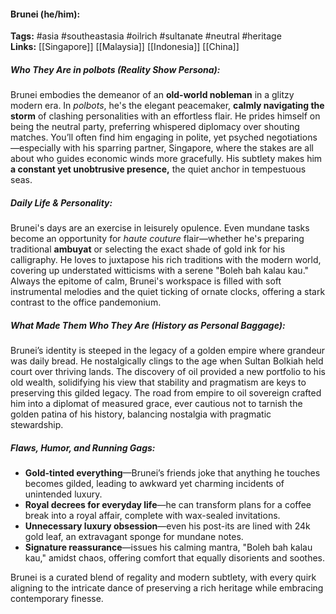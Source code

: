 #### Brunei (he/him):  
**Tags:** #asia #southeastasia #oilrich #sultanate #neutral #heritage  
**Links:** [[Singapore]] [[Malaysia]] [[Indonesia]] [[China]]

##### Who They Are in *polbots* (Reality Show Persona):  
Brunei embodies the demeanor of an **old-world nobleman** in a glitzy modern era. In *polbots*, he's the elegant peacemaker, **calmly navigating the storm** of clashing personalities with an effortless flair. He prides himself on being the neutral party, preferring whispered diplomacy over shouting matches. You’ll often find him engaging in polite, yet psyched negotiations—especially with his sparring partner, Singapore, where the stakes are all about who guides economic winds more gracefully. His subtlety makes him **a constant yet unobtrusive presence,** the quiet anchor in tempestuous seas.

##### Daily Life & Personality:  
Brunei's days are an exercise in leisurely opulence. Even mundane tasks become an opportunity for *haute couture* flair—whether he's preparing traditional **ambuyat** or selecting the exact shade of gold ink for his calligraphy. He loves to juxtapose his rich traditions with the modern world, covering up understated witticisms with a serene "Boleh bah kalau kau." Always the epitome of calm, Brunei's workspace is filled with soft instrumental melodies and the quiet ticking of ornate clocks, offering a stark contrast to the office pandemonium.

##### What Made Them Who They Are (History as Personal Baggage):  
Brunei’s identity is steeped in the legacy of a golden empire where grandeur was daily bread. He nostalgically clings to the age when Sultan Bolkiah held court over thriving lands. The discovery of oil provided a new portfolio to his old wealth, solidifying his view that stability and pragmatism are keys to preserving this gilded legacy. The road from empire to oil sovereign crafted him into a diplomat of measured grace, ever cautious not to tarnish the golden patina of his history, balancing nostalgia with pragmatic stewardship.

##### Flaws, Humor, and Running Gags:  
- **Gold-tinted everything**—Brunei’s friends joke that anything he touches becomes gilded, leading to awkward yet charming incidents of unintended luxury.
- **Royal decrees for everyday life**—he can transform plans for a coffee break into a royal affair, complete with wax-sealed invitations.
- **Unnecessary luxury obsession**—even his post-its are lined with 24k gold leaf, an extravagant sponge for mundane notes.
- **Signature reassurance**—issues his calming mantra, "Boleh bah kalau kau," amidst chaos, offering comfort that equally disorients and soothes.  

Brunei is a curated blend of regality and modern subtlety, with every quirk aligning to the intricate dance of preserving a rich heritage while embracing contemporary finesse.